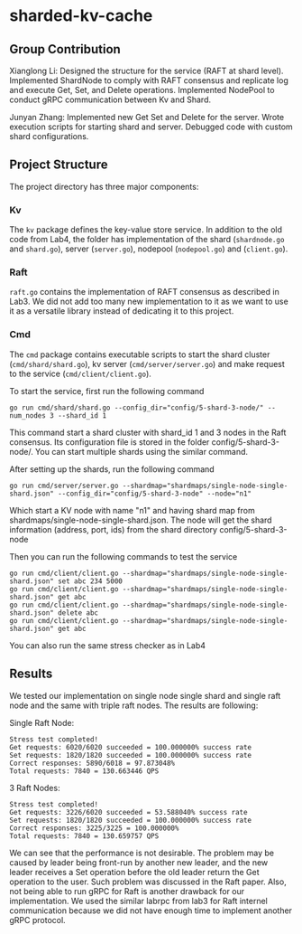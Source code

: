 # sharded-kv-cache

## Group Contribution
Xianglong Li: Designed the structure for the service (RAFT at shard level). Implemented ShardNode to comply with RAFT consensus and replicate log and execute Get, Set, and Delete operations. Implemented NodePool to conduct gRPC communication between Kv and Shard.

Junyan Zhang: Implemented new Get Set and Delete for the server. Wrote execution scripts for starting shard and server. Debugged code with custom shard configurations.

## Project Structure
The project directory has three major components:

### Kv
The `kv` package defines the key-value store service. In addition to the old code from Lab4, the folder has implementation of the shard (`shardnode.go` and `shard.go`), server (`server.go`), nodepool (`nodepool.go`) and (`client.go`). 

### Raft
`raft.go` contains the implementation of RAFT consensus as described in Lab3. We did not add too many new implementation to it as we want to use it as a versatile library instead of dedicating it to this project.

### Cmd
The `cmd` package contains executable scripts to start the shard cluster (`cmd/shard/shard.go`), kv server (`cmd/server/server.go`) and make request to the service (`cmd/client/client.go`).

To start the service, first run the following command
```
go run cmd/shard/shard.go --config_dir="config/5-shard-3-node/" --num_nodes 3 --shard_id 1
```
This command start a shard cluster with shard_id 1 and 3 nodes in the Raft consensus. Its configuration file is stored in the folder config/5-shard-3-node/. You can start multiple shards using the similar command.

After setting up the shards, run the following command
```
go run cmd/server/server.go --shardmap="shardmaps/single-node-single-shard.json" --config_dir="config/5-shard-3-node" --node="n1"
```
Which start a KV node with name "n1" and having shard map from shardmaps/single-node-single-shard.json. The node will get the shard information (address, port, ids) from the shard directory config/5-shard-3-node

Then you can run the following commands to test the service
```
go run cmd/client/client.go --shardmap="shardmaps/single-node-single-shard.json" set abc 234 5000
go run cmd/client/client.go --shardmap="shardmaps/single-node-single-shard.json" get abc
go run cmd/client/client.go --shardmap="shardmaps/single-node-single-shard.json" delete abc
go run cmd/client/client.go --shardmap="shardmaps/single-node-single-shard.json" get abc
```

You can also run the same stress checker as in Lab4

## Results
We tested our implementation on single node single shard and single raft node and the same with triple raft nodes. The results are following:

Single Raft Node:
```
Stress test completed!
Get requests: 6020/6020 succeeded = 100.000000% success rate
Set requests: 1820/1820 succeeded = 100.000000% success rate
Correct responses: 5890/6018 = 97.873048%
Total requests: 7840 = 130.663446 QPS
``` 

3 Raft Nodes:
```
Stress test completed!
Get requests: 3226/6020 succeeded = 53.588040% success rate
Set requests: 1820/1820 succeeded = 100.000000% success rate
Correct responses: 3225/3225 = 100.000000%
Total requests: 7840 = 130.659757 QPS
```

We can see that the performance is not desirable. The problem may be caused by leader being front-run by another new leader, and the new leader receives a Set operation before the old leader return the Get operation to the user. Such problem was discussed in the Raft paper. Also, not being able to run gRPC for Raft is another drawback for our implementation. We used the similar labrpc from lab3 for Raft internel communication because we did not have enough time to implement another gRPC protocol.